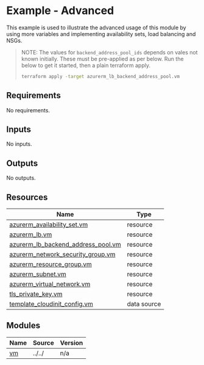 # Example - Advanced

This example is used to illustrate the advanced usage of this module by using more variables and implementing availability sets, load balancing and NSGs.

> NOTE: The values for `backend_address_pool_ids` depends on vales not known initially. These must be pre-applied as per below. Run the below to get it started, then a plain terraform apply.
>
> ```bash
> terraform apply -target azurerm_lb_backend_address_pool.vm
> ```

<!-- BEGIN_TF_DOCS -->
## Requirements

No requirements.

## Inputs

No inputs.

## Outputs

No outputs.

## Resources

| Name | Type |
|------|------|
| [azurerm_availability_set.vm](https://registry.terraform.io/providers/hashicorp/azurerm/latest/docs/resources/availability_set) | resource |
| [azurerm_lb.vm](https://registry.terraform.io/providers/hashicorp/azurerm/latest/docs/resources/lb) | resource |
| [azurerm_lb_backend_address_pool.vm](https://registry.terraform.io/providers/hashicorp/azurerm/latest/docs/resources/lb_backend_address_pool) | resource |
| [azurerm_network_security_group.vm](https://registry.terraform.io/providers/hashicorp/azurerm/latest/docs/resources/network_security_group) | resource |
| [azurerm_resource_group.vm](https://registry.terraform.io/providers/hashicorp/azurerm/latest/docs/resources/resource_group) | resource |
| [azurerm_subnet.vm](https://registry.terraform.io/providers/hashicorp/azurerm/latest/docs/resources/subnet) | resource |
| [azurerm_virtual_network.vm](https://registry.terraform.io/providers/hashicorp/azurerm/latest/docs/resources/virtual_network) | resource |
| [tls_private_key.vm](https://registry.terraform.io/providers/hashicorp/tls/latest/docs/resources/private_key) | resource |
| [template_cloudinit_config.vm](https://registry.terraform.io/providers/hashicorp/template/latest/docs/data-sources/cloudinit_config) | data source |

## Modules

| Name | Source | Version |
|------|--------|---------|
| <a name="module_vm"></a> [vm](#module\_vm) | ../../ | n/a |
<!-- END_TF_DOCS -->
